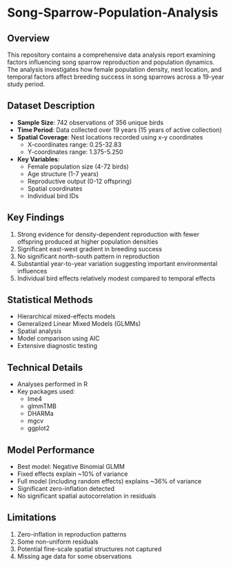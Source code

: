 # Song-Sparrow-Population-Analysis

## Overview
This repository contains a comprehensive data analysis report examining factors influencing song sparrow reproduction and population dynamics. The analysis investigates how female population density, nest location, and temporal factors affect breeding success in song sparrows across a 19-year study period.

## Dataset Description
- **Sample Size**: 742 observations of 356 unique birds
- **Time Period**: Data collected over 19 years (15 years of active collection)
- **Spatial Coverage**: Nest locations recorded using x-y coordinates
  - X-coordinates range: 0.25-32.83
  - Y-coordinates range: 1.375-5.250
- **Key Variables**:
  - Female population size (4-72 birds)
  - Age structure (1-7 years)
  - Reproductive output (0-12 offspring)
  - Spatial coordinates
  - Individual bird IDs

## Key Findings
1. Strong evidence for density-dependent reproduction with fewer offspring produced at higher population densities
2. Significant east-west gradient in breeding success
3. No significant north-south pattern in reproduction
4. Substantial year-to-year variation suggesting important environmental influences
5. Individual bird effects relatively modest compared to temporal effects

## Statistical Methods
- Hierarchical mixed-effects models
- Generalized Linear Mixed Models (GLMMs)
- Spatial analysis
- Model comparison using AIC
- Extensive diagnostic testing

## Technical Details
- Analyses performed in R
- Key packages used:
  - lme4
  - glmmTMB
  - DHARMa
  - mgcv
  - ggplot2

## Model Performance
- Best model: Negative Binomial GLMM
- Fixed effects explain ~10% of variance
- Full model (including random effects) explains ~36% of variance
- Significant zero-inflation detected
- No significant spatial autocorrelation in residuals

## Limitations
1. Zero-inflation in reproduction patterns
2. Some non-uniform residuals
3. Potential fine-scale spatial structures not captured
4. Missing age data for some observations
